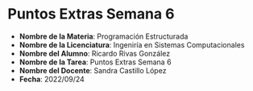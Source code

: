 ﻿Puntos Extras Semana 6
======================

* **Nombre de la Materia**: Programación Estructurada
* **Nombre de la Licenciatura**: Ingeniría en Sistemas Computacionales
* **Nombre del Alumno**: Ricardo Rivas González
* **Nombre de la Tarea**: Puntos Extras Semana 6
* **Nombre del Docente**: Sandra Castillo López
* **Fecha**: 2022/09/24
